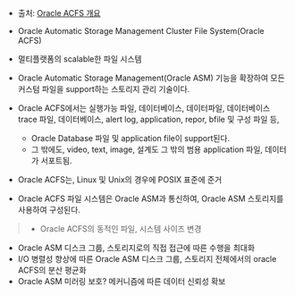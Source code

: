 <ul>
<li><p>출처: <a href="https://docs.oracle.com/cd/F19136_01/ostmg/overview-acfs-advm.html">Oracle ACFS 개요</a></p>
</li>
<li><p>Oracle Automatic Storage Management Cluster File System(Oracle ACFS)</p>
</li>
<li><p>멀티플랫폼의 scalable한 파일 시스템</p>
</li>
<li><p>Oracle Automatic Storage Management(Oracle ASM) 기능을 확장하여 모든 커스텀 파일을 support하는 스토리지 관리 기술이다. </p>
</li>
<li><p>Oracle ACFS에서는 실행가능 파일, 데이터베이스, 데이터파일, 데이터베이스 trace 파일, 데이터베이스, alert log, application, repor, bfile 및 구성 파일 등, </p>
<ul>
<li>Oracle Database 파일 및 application file이 support된다. </li>
<li>그 밖에도, video, text, image, 설계도 그 밖의 범용 application 파일, 데이터가 서포트됨.</li>
</ul>
</li>
<li><p>Oracle ACFS는, Linux 및 Unix의 경우에 POSIX 표준에 준거</p>
</li>
<li><p>Oracle ACFS 파일 시스템은 Oracle ASM과 통신하여, Oracle ASM 스토리지를 사용하여 구성된다. 
<img alt="" src="https://velog.velcdn.com/images/greendev/post/1ca73a96-81f7-46f8-b010-903e73986da4/image.png" /></p>
</li>
</ul>
<blockquote>
<ul>
<li>Oracle ACFS의 동적인 파일, 시스템 사이즈 변경 </li>
</ul>
</blockquote>
<ul>
<li>Oracle ASM 디스크 그룹, 스토리지로의 직접 접근에 따른 수행을 최대화</li>
<li>I/O 병렬성 향상에 따른 Oracle ASM 디스크 그룹, 스토리지 전체에서의 oracle ACFS의 분산 평균화 </li>
<li>Oracle ASM 미러링 보호? 메커니즘에 따른 데이터 신뢰성 확보</li>
</ul>